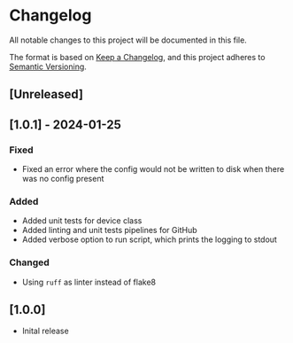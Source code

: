 # Changelog

All notable changes to this project will be documented in this file.

The format is based on [Keep a Changelog](https://keepachangelog.com/en/1.0.0/),
and this project adheres to [Semantic Versioning](https://semver.org/spec/v2.0.0.html).

## [Unreleased]

## [1.0.1] - 2024-01-25

### Fixed
- Fixed an error where the config would not be written to disk when there was no config present

### Added
- Added unit tests for device class
- Added linting and unit tests pipelines for GitHub
- Added verbose option to run script, which prints the logging to stdout

### Changed
- Using `ruff` as linter instead of flake8

## [1.0.0]

- Inital release


